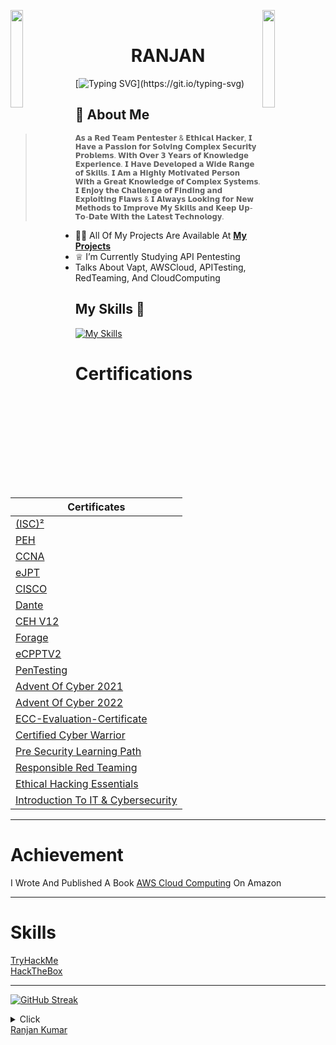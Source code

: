 <img align="left" src="https://user-images.githubusercontent.com/65187002/144930161-2f783401-8d27-4fdf-a2f7-cc0ba32f1f1f.gif" width="20%" style="display:inline;"><img align="right" src="https://user-images.githubusercontent.com/65187002/144930161-2f783401-8d27-4fdf-a2f7-cc0ba32f1f1f.gif" width="20%" style="display:inline;">
<br>

<h1 align="center"> RANJAN</h1>

[![Typing SVG](https://readme-typing-svg.herokuapp.com?font=Goblin+One&color=00FF00&width=600&lines=Certified+Ethical+Hacker;Professional+Penetration+Tester;Red+Teaming;)](https://git.io/typing-svg)

 
 
 
 ## 🤵‍ About Me 





> <sup> 𝗔𝘀 𝗮 𝗥𝗲𝗱 𝗧𝗲𝗮𝗺 𝗣𝗲𝗻𝘁𝗲𝘀𝘁𝗲𝗿 & 𝗘𝘁𝗵𝗶𝗰𝗮𝗹 𝗛𝗮𝗰𝗸𝗲𝗿, 𝗜 𝗛𝗮𝘃𝗲 𝗮 𝗣𝗮𝘀𝘀𝗶𝗼𝗻 𝗳𝗼𝗿 𝗦𝗼𝗹𝘃𝗶𝗻𝗴 𝗖𝗼𝗺𝗽𝗹𝗲𝘅 𝗦𝗲𝗰𝘂𝗿𝗶𝘁𝘆 𝗣𝗿𝗼𝗯𝗹𝗲𝗺𝘀. 𝗪𝗶𝘁𝗵 𝗢𝘃𝗲𝗿 𝟯 𝗬𝗲𝗮𝗿𝘀 𝗼𝗳 𝗞𝗻𝗼𝘄𝗹𝗲𝗱𝗴𝗲 𝗘𝘅𝗽𝗲𝗿𝗶𝗲𝗻𝗰𝗲. 𝗜 𝗛𝗮𝘃𝗲 𝗗𝗲𝘃𝗲𝗹𝗼𝗽𝗲𝗱 𝗮 𝗪𝗶𝗱𝗲
> 𝗥𝗮𝗻𝗴𝗲 𝗼𝗳 𝗦𝗸𝗶𝗹𝗹𝘀. 𝗜 𝗔𝗺 𝗮 𝗛𝗶𝗴𝗵𝗹𝘆 𝗠𝗼𝘁𝗶𝘃𝗮𝘁𝗲𝗱 𝗣𝗲𝗿𝘀𝗼𝗻 𝗪𝗶𝘁𝗵 𝗮 𝗚𝗿𝗲𝗮𝘁 𝗞𝗻𝗼𝘄𝗹𝗲𝗱𝗴𝗲 𝗼𝗳 𝗖𝗼𝗺𝗽𝗹𝗲𝘅 𝗦𝘆𝘀𝘁𝗲𝗺𝘀. 𝗜 𝗘𝗻𝗷𝗼𝘆 𝘁𝗵𝗲 𝗖𝗵𝗮𝗹𝗹𝗲𝗻𝗴𝗲 𝗼𝗳 𝗙𝗶𝗻𝗱𝗶𝗻𝗴 𝗮𝗻𝗱 𝗘𝘅𝗽𝗹𝗼𝗶𝘁𝗶𝗻𝗴 𝗙𝗹𝗮𝘄𝘀 & 𝗜 𝗔𝗹𝘄𝗮𝘆𝘀 𝗟𝗼𝗼𝗸𝗶𝗻𝗴 𝗳𝗼𝗿
> 𝗡𝗲𝘄 𝗠𝗲𝘁𝗵𝗼𝗱𝘀 𝘁𝗼 𝗜𝗺𝗽𝗿𝗼𝘃𝗲 𝗠𝘆 𝗦𝗸𝗶𝗹𝗹𝘀 𝗮𝗻𝗱 𝗞𝗲𝗲𝗽 𝗨𝗽-𝗧𝗼-𝗗𝗮𝘁𝗲 𝗪𝗶𝘁𝗵 𝘁𝗵𝗲 𝗟𝗮𝘁𝗲𝘀𝘁 𝗧𝗲𝗰𝗵𝗻𝗼𝗹𝗼𝗴𝘆.
 

- 👨‍💻 All Of My Projects Are Available At **[My Projects](https://github.com/kabir0104k?tab=repositories)**
- ♕ I’m Currently Studying API Pentesting </br>
- Talks About Vapt, AWSCloud, APITesting, RedTeaming, And CloudComputing


## My Skills 🚀

[![My Skills](https://skillicons.dev/icons?i=html,css,js,php,python,linux,aws,azure,gcp,git,github,powershell,bash,postman,docker&perline=15)](https://skillicons.dev)


# Certifications

| Certificates | 
| - |
| [(ISC)²](https://www.credly.com/badges/51593902-114b-450f-bcba-2d22921d5eb7) | 
| [PEH](https://certsgithub.s3.amazonaws.com/Achievment/PEH.pdf) | 
| [CCNA](https://certsgithub.s3.amazonaws.com/Achievment/Cisco+CCNA+Security_Certificate+of+Achievement.pdf) | 
| [eJPT](https://certsgithub.s3.amazonaws.com/Achievment/eJPT.pdf) |
| [CISCO](https://certsgithub.s3.amazonaws.com/Achievment/Introduction_to_Cybersecurity_Badge.pdf) | 
| [Dante](https://certsgithub.s3.amazonaws.com/Achievment/Dante-certificate.pdf) |
| [CEH V12](https://certsgithub.s3.amazonaws.com/Achievment/CEH+V12.pdf) |
| [Forage](https://certsgithub.s3.amazonaws.com/Achievment/Forage.pdf) |
| [eCPPTV2](https://certsgithub.s3.amazonaws.com/Achievment/eCPPTV2.pdf) |
| [PenTesting](https://certsgithub.s3.amazonaws.com/Achievment/Pen+Testing_Certificate+of+Achievement.pdf) |
| [Advent Of Cyber 2021](https://tryhackme-certificates.s3-eu-west-1.amazonaws.com/THM-RWPPM07YN3.png) |
| [Advent Of Cyber 2022](https://tryhackme-certificates.s3-eu-west-1.amazonaws.com/THM-UTNOERKM3F.png) |
| [ECC-Evaluation-Certificate](https://certsgithub.s3.amazonaws.com/Achievment/ECC-Evaluation-Certificate.pdf) |
| [Certified Cyber Warrior](https://certsgithub.s3.amazonaws.com/Achievment/CERTIFIED+CYBER+WARRIOR.pdf) |
| [Pre Security Learning Path](https://tryhackme-certificates.s3-eu-west-1.amazonaws.com/THM-WYIRIJQMQB.png) |
| [Responsible Red Teaming](https://certsgithub.s3.amazonaws.com/Achievment/certificate-of-completion-for-responsible-red-teaming.pdf) |
| [Ethical Hacking Essentials](https://certsgithub.s3.amazonaws.com/Achievment/EHE.pdf) |
| [Introduction To IT & Cybersecurity](https://certsgithub.s3.amazonaws.com/Achievment/cybrary-cert-introduction-to-it-and-cybersecurity.pdf) |

--------

# Achievement

I Wrote And Published A Book [AWS Cloud Computing](https://www.amazon.in/AWS-Cloud-Computing-Ranjan-Kumar-ebook/dp/B0CBTCKSKR/ref=sr_1_5?keywords=aws+cloud+computing&qid=1690436456&sprefix=AWS+clo%2Caps%2C327&sr=8-5) On Amazon

--------

# Skills
[TryHackMe](https://tryhackme.com/p/Kabir0704)</br>
[HackTheBox](https://app.hackthebox.com/profile/overview/Kabir0704)

--------

[![GitHub Streak](https://streak-stats.demolab.com?user=kabir0104k&theme=hacker&date_format=j%20M%5B%20Y%5D&card_width=400)](https://git.io/streak-stats)

<details>
<summary>Click</summary> 
</p>
<a href="https://github.com/kabir0104k/awesome-github-profile-readme/stargazers"><img src="https://img.shields.io/github/stars/kabir0104k/awesome-github-profile-readme" alt="Stars Badge"/></a>
<a href="https://github.com/kabir0104k/awesome-github-profile-readme/network/members"><img src="https://img.shields.io/github/forks/kabir0104k/awesome-github-profile-readme" alt="Forks Badge"/></a>
<a href="https://github.com/kabir0104k/awesome-github-profile-readme/pulls"><img src="https://img.shields.io/github/issues-pr/kabir0104k/awesome-github-profile-readme" alt="Pull Requests Badge"/></a>
<a href="https://github.com/kabir0104k/awesome-github-profile-readme/issues"><img src="https://img.shields.io/github/issues/kabir0104k/awesome-github-profile-readme" alt="Issues Badge"/></a>
<a href="https://github.com/kabir0104k/awesome-github-profile-readme/graphs/contributors"><img alt="GitHub contributors" src="https://img.shields.io/github/contributors/kabir0104k/awesome-github-profile-readme?color=2b9348"></a>
<a href="https://github.com/kabir0104k/awesome-github-profile-readme/blob/master/LICENSE"><img src="https://img.shields.io/github/license/kabir0104k/awesome-github-profile-readme?color=2b9348" alt="License Badge"/></a>

[![GitHub WidgetBox](https://github-widgetbox.vercel.app/api/profile?username=kabir0104k&data=followers,repositories,stars,commits&theme=carbon)](https://github.com/kabir0104k/github-widgetbox)


![Visitor Count](https://profile-counter.glitch.me/brunnerlivio/count.svg)




<img src="https://tryhackme-badges.s3.amazonaws.com/Kabir0704.png" alt="TryHackMe">


<img src="http://www.hackthebox.eu/badge/image/549968" alt="Hack The Box">

### Buy Me A Coffee 
<a href="https://www.buymeacoffee.com/kabir0704" target="_blank"><img src="https://cdn.buymeacoffee.com/buttons/v2/default-red.png" alt="Buy Me A Coffee" width="150" ></a>

<p align="left">
        <img src="https://raw.githubusercontent.com/bornmay/bornmay/Update/svg/Bottom.svg" alt="Github Stats" />
</p>

</details>


<div class="badge-base LI-profile-badge" data-locale="en_US" data-size="medium" data-theme="dark" data-type="VERTICAL" data-vanity="ranjankumar6289" data-version="v1"><a class="badge-base__link LI-simple-link" href="https://in.linkedin.com/in/ranjankumar6289?trk=profile-badge">Ranjan Kumar</a></div>

